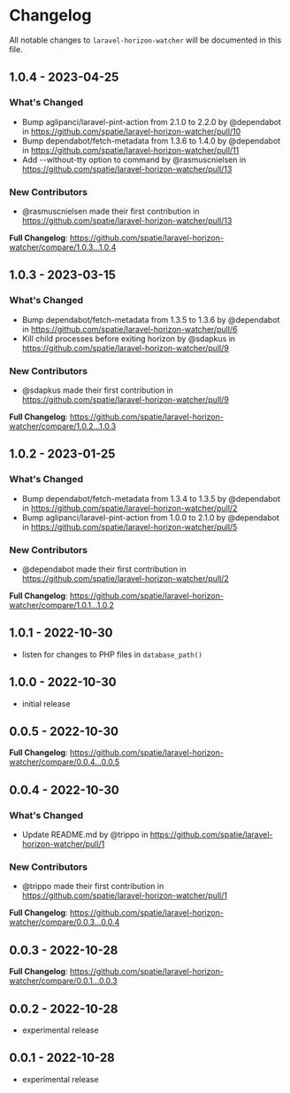 # Changelog

All notable changes to `laravel-horizon-watcher` will be documented in this file.

## 1.0.4 - 2023-04-25

### What's Changed

- Bump aglipanci/laravel-pint-action from 2.1.0 to 2.2.0 by @dependabot in https://github.com/spatie/laravel-horizon-watcher/pull/10
- Bump dependabot/fetch-metadata from 1.3.6 to 1.4.0 by @dependabot in https://github.com/spatie/laravel-horizon-watcher/pull/11
- Add --without-tty option to command by @rasmuscnielsen in https://github.com/spatie/laravel-horizon-watcher/pull/13

### New Contributors

- @rasmuscnielsen made their first contribution in https://github.com/spatie/laravel-horizon-watcher/pull/13

**Full Changelog**: https://github.com/spatie/laravel-horizon-watcher/compare/1.0.3...1.0.4

## 1.0.3 - 2023-03-15

### What's Changed

- Bump dependabot/fetch-metadata from 1.3.5 to 1.3.6 by @dependabot in https://github.com/spatie/laravel-horizon-watcher/pull/6
- Kill child processes before exiting horizon by @sdapkus in https://github.com/spatie/laravel-horizon-watcher/pull/9

### New Contributors

- @sdapkus made their first contribution in https://github.com/spatie/laravel-horizon-watcher/pull/9

**Full Changelog**: https://github.com/spatie/laravel-horizon-watcher/compare/1.0.2...1.0.3

## 1.0.2 - 2023-01-25

### What's Changed

- Bump dependabot/fetch-metadata from 1.3.4 to 1.3.5 by @dependabot in https://github.com/spatie/laravel-horizon-watcher/pull/2
- Bump aglipanci/laravel-pint-action from 1.0.0 to 2.1.0 by @dependabot in https://github.com/spatie/laravel-horizon-watcher/pull/5

### New Contributors

- @dependabot made their first contribution in https://github.com/spatie/laravel-horizon-watcher/pull/2

**Full Changelog**: https://github.com/spatie/laravel-horizon-watcher/compare/1.0.1...1.0.2

## 1.0.1 - 2022-10-30

- listen for changes to PHP files in `database_path()`

## 1.0.0 - 2022-10-30

- initial release

## 0.0.5 - 2022-10-30

**Full Changelog**: https://github.com/spatie/laravel-horizon-watcher/compare/0.0.4...0.0.5

## 0.0.4 - 2022-10-30

### What's Changed

- Update README.md by @trippo in https://github.com/spatie/laravel-horizon-watcher/pull/1

### New Contributors

- @trippo made their first contribution in https://github.com/spatie/laravel-horizon-watcher/pull/1

**Full Changelog**: https://github.com/spatie/laravel-horizon-watcher/compare/0.0.3...0.0.4

## 0.0.3 - 2022-10-28

**Full Changelog**: https://github.com/spatie/laravel-horizon-watcher/compare/0.0.1...0.0.3

## 0.0.2 - 2022-10-28

- experimental release

## 0.0.1 - 2022-10-28

- experimental release

